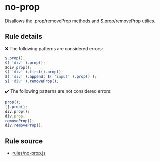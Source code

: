 # no-prop

Disallows the .prop/removeProp methods and $.prop/removeProp utilies.

## Rule details

❌ The following patterns are considered errors:
```js
$.prop();
$( 'div' ).prop();
$div.prop();
$( 'div' ).first().prop();
$( 'div' ).append( $( 'input' ).prop() );
$( 'div' ).removeProp();
```

✔️ The following patterns are not considered errors:
```js
prop();
[].prop();
div.prop();
div.prop;
removeProp();
div.removeProp();
```
## Rule source

* [rules/no-prop.js](../rules/no-prop.js)
